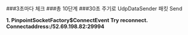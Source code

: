 ###3초마다 체크 
###총 10단계 
###30초 주기로 UdpDataSender 패킷 Send

**1. PinpointSocketFactory$ConnectEvent Try reconnect. Connectaddress:/52.69.198.82:29994**

